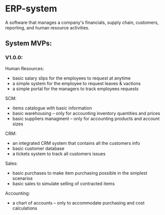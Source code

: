 # ERP-system

A software that manages a company's financials, supply chain, customers, reporting, and human resource activities.

## System MVPs:

### V1.0.0:

Human Resources:

- basic salary slips for the employees to request at anytime
- a simple system for the employee to request leaves & vactions
- a simple portal for the managers to track employees requests

SCM:

- items catalogue with basic information
- basic warehousing – only for accounting inventory quantities and prices
- basic suppliers managment – only for accounting products and account sizes

CRM:

- an integrated CRM system that contains all the customers info
- basic customer database
- a tickets system to track all customers issues

Sales:

- basic purchases to make item purchasing possible in the simplest scenarios
- basic sales to simulate selling of contracted items

Accounting:

- a chart of accounts – only to accommodate purchasing and cost calculations

